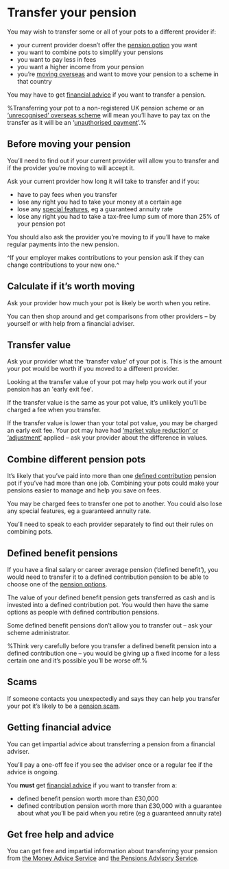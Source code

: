 # Transfer your pension

You may wish to transfer some or all of your pots to a different provider if:

- your current provider doesn’t offer the [pension option](/pension-pot-options) you want
- you want to combine pots to simplify your pensions
- you want to pay less in fees
- you want a higher income from your pension
- you’re [moving overseas](https://www.gov.uk/transferring-your-pension/transferring-to-an-overseas-pension-scheme) and want to move your pension to a scheme in that country

You may have to get [financial advice](transfer-pension#getting-financial-advice) if you want to transfer a pension.

%Transferring your pot to a non-registered UK pension scheme or an [‘unrecognised’ overseas scheme](https://www.gov.uk/transferring-your-pension/transferring-to-an-overseas-pension-scheme) will mean you’ll have to pay tax on the transfer as it will be an ‘[unauthorised payment](https://www.gov.uk/tax-on-pension/higher-tax-on-unauthorised-payments)’.%

## Before moving your pension

You’ll need to find out if your current provider will allow you to transfer and if the provider you’re moving to will accept it.

Ask your current provider how long it will take to transfer and if you:

 - have to pay fees when you transfer
 - lose any right you had to take your money at a certain age
 - lose any [special features](/pension-statements#special-features), eg a guaranteed annuity rate
 - lose any right you had to take a tax-free lump sum of more than 25% of your pension pot

You should also ask the provider you’re moving to if you’ll have to make regular payments into the new pension.

^If your employer makes contributions to your pension ask if they can change contributions to your new one.^

## Calculate if it’s worth moving

Ask your provider how much your pot is likely be worth when you retire.

You can then shop around and get comparisons from other providers – by yourself or with help from a financial adviser.

## Transfer value

Ask your provider what the ‘transfer value’ of your pot is. This is the amount your pot would be worth if you moved to a different provider. 

Looking at the transfer value of your pot may help you work out if your pension has an 'early exit fee'. 

If the transfer value is the same as your pot value, it’s unlikely you’ll be charged a fee when you transfer.

If the transfer value is lower than your total pot value, you may be charged an early exit fee. Your pot may have had [‘market value reduction’ or ‘adjustment’](/pension-statements#special-features) applied – ask your provider about the difference in values.
 
## Combine different pension pots

It’s likely that you’ve paid into more than one [defined contribution](/pension-types) pension pot if you’ve had more than one job. Combining your pots could make your pensions easier to manage and help you save on fees.

You may be charged fees to transfer one pot to another. You could also lose any special features, eg a guaranteed annuity rate.

You’ll need to speak to each provider separately to find out their rules on combining pots.

## Defined benefit pensions

If you have a final salary or career average pension (‘defined benefit’), you would need to transfer it to a defined contribution pension to be able to choose one of the [pension options](/pension-pot-options).

The value of your defined benefit pension gets transferred as cash and is invested into a defined contribution pot. You would then have the same options as people with defined contribution pensions.

Some defined benefit pensions don’t allow you to transfer out – ask your scheme administrator.

%Think very carefully before you transfer a defined benefit pension into a defined contribution one – you would be giving up a fixed income for a less certain one and it’s possible you’ll be worse off.%

## Scams

If someone contacts you unexpectedly and says they can help you transfer your pot it’s likely to be a [pension scam](/scams).

## Getting financial advice

You can get impartial advice about transferring a pension from a financial adviser.

You’ll pay a one-off fee if you see the adviser once or a regular fee if the advice is ongoing.

You **must** get [financial advice](/financial-advice) if you want to transfer from a:

- defined benefit pension worth more than £30,000
- defined contribution pension worth more than £30,000 with a guarantee about what you’ll be paid when you retire (eg a guaranteed annuity rate)

## Get free help and advice

You can get free and impartial information about transferring your pension from [the Money Advice Service](https://www.moneyadviceservice.org.uk/en) and [the Pensions Advisory Service](http://www.pensionsadvisoryservice.org.uk).
